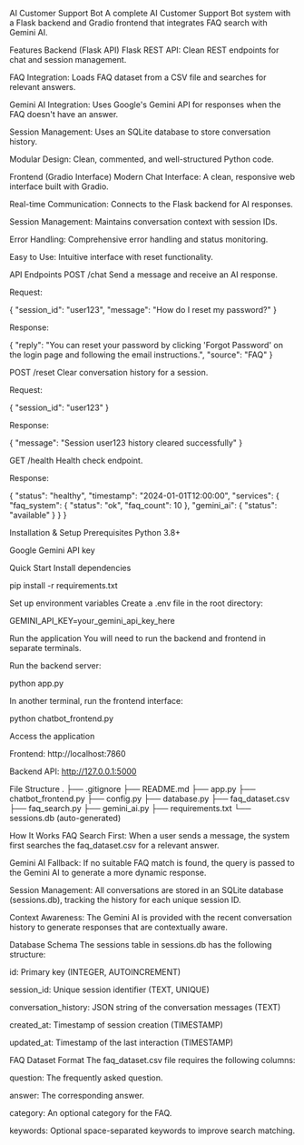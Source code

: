 AI Customer Support Bot
A complete AI Customer Support Bot system with a Flask backend and Gradio frontend that integrates FAQ search with Gemini AI.

Features
Backend (Flask API)
Flask REST API: Clean REST endpoints for chat and session management.

FAQ Integration: Loads FAQ dataset from a CSV file and searches for relevant answers.

Gemini AI Integration: Uses Google's Gemini API for responses when the FAQ doesn't have an answer.

Session Management: Uses an SQLite database to store conversation history.

Modular Design: Clean, commented, and well-structured Python code.

Frontend (Gradio Interface)
Modern Chat Interface: A clean, responsive web interface built with Gradio.

Real-time Communication: Connects to the Flask backend for AI responses.

Session Management: Maintains conversation context with session IDs.

Error Handling: Comprehensive error handling and status monitoring.

Easy to Use: Intuitive interface with reset functionality.

API Endpoints
POST /chat
Send a message and receive an AI response.

Request:

{
    "session_id": "user123",
    "message": "How do I reset my password?"
}

Response:

{
    "reply": "You can reset your password by clicking 'Forgot Password' on the login page and following the email instructions.",
    "source": "FAQ"
}

POST /reset
Clear conversation history for a session.

Request:

{
    "session_id": "user123"
}

Response:

{
    "message": "Session user123 history cleared successfully"
}

GET /health
Health check endpoint.

Response:

{
    "status": "healthy",
    "timestamp": "2024-01-01T12:00:00",
    "services": {
        "faq_system": {
            "status": "ok",
            "faq_count": 10
        },
        "gemini_ai": {
            "status": "available"
        }
    }
}

Installation & Setup
Prerequisites
Python 3.8+

Google Gemini API key

Quick Start
Install dependencies

pip install -r requirements.txt

Set up environment variables
Create a .env file in the root directory:

GEMINI_API_KEY=your_gemini_api_key_here

Run the application
You will need to run the backend and frontend in separate terminals.

Run the backend server:

python app.py

In another terminal, run the frontend interface:

python chatbot_frontend.py

Access the application

Frontend: http://localhost:7860

Backend API: http://127.0.0.1:5000

File Structure
.
├── .gitignore
├── README.md
├── app.py
├── chatbot_frontend.py
├── config.py
├── database.py
├── faq_dataset.csv
├── faq_search.py
├── gemini_ai.py
├── requirements.txt
└── sessions.db (auto-generated)

How It Works
FAQ Search First: When a user sends a message, the system first searches the faq_dataset.csv for a relevant answer.

Gemini AI Fallback: If no suitable FAQ match is found, the query is passed to the Gemini AI to generate a more dynamic response.

Session Management: All conversations are stored in an SQLite database (sessions.db), tracking the history for each unique session ID.

Context Awareness: The Gemini AI is provided with the recent conversation history to generate responses that are contextually aware.

Database Schema
The sessions table in sessions.db has the following structure:

id: Primary key (INTEGER, AUTOINCREMENT)

session_id: Unique session identifier (TEXT, UNIQUE)

conversation_history: JSON string of the conversation messages (TEXT)

created_at: Timestamp of session creation (TIMESTAMP)

updated_at: Timestamp of the last interaction (TIMESTAMP)

FAQ Dataset Format
The faq_dataset.csv file requires the following columns:

question: The frequently asked question.

answer: The corresponding answer.

category: An optional category for the FAQ.

keywords: Optional space-separated keywords to improve search matching.